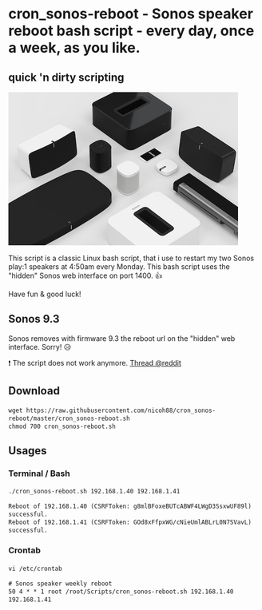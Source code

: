 # cron_sonos-reboot - Sonos speaker reboot bash script - every day, once a week, as you like.

## quick 'n dirty scripting

![sonos-system_pressekit.jpg](sonos-system_pressekit.jpg?raw=true "sonos-system_pressekit.jpg")

This script is a classic Linux bash script, that i use to restart my two Sonos play:1 speakers at 4:50am every Monday. This bash script uses the "hidden" Sonos web interface on port 1400. :+1:

Have fun & good luck!

## Sonos 9.3

Sonos removes with firmware 9.3 the reboot url on the "hidden" web interface. Sorry! :disappointed_relieved: 

:exclamation: The script does not work anymore. [Thread @reddit](https://www.reddit.com/r/sonos/comments/a1x0f7/sonos_reboot_url_disabled/) 

## Download

```
wget https://raw.githubusercontent.com/nicoh88/cron_sonos-reboot/master/cron_sonos-reboot.sh
chmod 700 cron_sonos-reboot.sh
```

## Usages

### Terminal / Bash

`./cron_sonos-reboot.sh 192.168.1.40 192.168.1.41`

```
Reboot of 192.168.1.40 (CSRFToken: g8mlBFoxeBUTcABWF4LWgD3SsxwUF89l) successful.
Reboot of 192.168.1.41 (CSRFToken: GOd8xFfpxWG/cNieUmlABLrL0N7SVavL) successful.
```

### Crontab

`vi /etc/crontab`

```
# Sonos speaker weekly reboot
50 4 * * 1 root /root/Scripts/cron_sonos-reboot.sh 192.168.1.40 192.168.1.41
```

